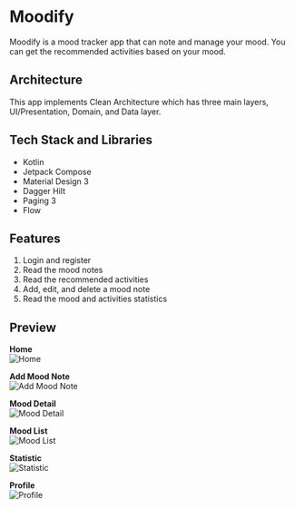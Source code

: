 # Moodify
Moodify is a mood tracker app that can note and manage your mood. You can get the recommended activities based on your mood.

## Architecture
This app implements Clean Architecture which has three main layers, UI/Presentation, Domain, and Data layer.

## Tech Stack and Libraries
- Kotlin
- Jetpack Compose
- Material Design 3
- Dagger Hilt
- Paging 3
- Flow

## Features
1. Login and register
2. Read the mood notes
3. Read the recommended activities
4. Add, edit, and delete a mood note
5. Read the mood and activities statistics

## Preview
**Home**<br/>
![Home](https://res.cloudinary.com/dkwoatrfe/image/upload/w_360,h_800/v1678879157/moodify_screenshots/04_Home_lqk4qn.jpg)

**Add Mood Note**<br/>
![Add Mood Note](https://res.cloudinary.com/dkwoatrfe/image/upload/w_360,h_800/v1678879157/moodify_screenshots/06_Add_and_Edit_Mood_1_vejb7p.jpg)

**Mood Detail**<br/>
![Mood Detail](https://res.cloudinary.com/dkwoatrfe/image/upload/w_360,h_800/v1678879156/moodify_screenshots/08_Mood_Detail_wwav95.jpg)

**Mood List**<br/>
![Mood List](https://res.cloudinary.com/dkwoatrfe/image/upload/w_360,h_800/v1678879157/moodify_screenshots/05_Mood_List_hwpvpq.jpg)

**Statistic**<br/>
![Statistic](https://res.cloudinary.com/dkwoatrfe/image/upload/w_360,h_800/v1678879157/moodify_screenshots/11_Statistic_zqa6j0.jpg)

**Profile**<br/>
![Profile](https://res.cloudinary.com/dkwoatrfe/image/upload/w_360,h_800/v1678879157/moodify_screenshots/12_Profile_rlfweu.jpg)

